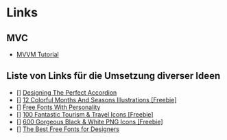 # Links

## MVC

* [MVVM Tutorial](http://www.cocktailsandcode.de/2012/04/mvvm-tutorial-part-1-grundlagen/)

## Liste von Links für die Umsetzung diverser Ideen

* [] [Designing The Perfect Accordion](https://www.smashingmagazine.com/2017/06/designing-perfect-accordion-checklist/)
* [] [12 Colorful Months And Seasons Illustrations [Freebie]](https://www.smashingmagazine.com/2016/06/freebie-months-and-seasons-set-png-svg-eps-ai/)
* [] [Free Fonts With Personality](https://www.smashingmagazine.com/2016/02/free-fonts-with-personality/)
* [] [100 Fantastic Tourism & Travel Icons [Freebie]](https://www.smashingmagazine.com/2014/12/freebie-tourism-travel-icon-set-100-icons-png-svg/)
* [] [600 Gorgeous Black & White PNG Icons [Freebie]](https://www.smashingmagazine.com/2013/01/freebie-gemicon-icon-set-600-psd-source-png/)
* [] [The Best Free Fonts for Designers](https://www.smashingmagazine.com/2011/07/best-free-fonts-designers/)